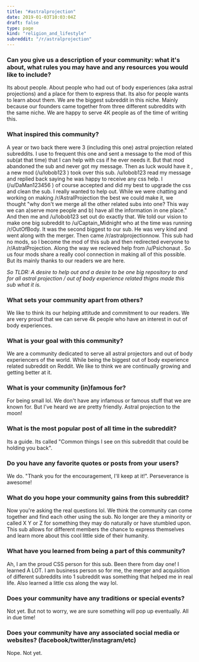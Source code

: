 ```yaml
---
title: "#astralprojection"
date: 2019-01-03T10:03:04Z
draft: false
type: page
kind: "religion_and_lifestyle"
subreddit: "/r/astralprojection"
---
```


### Can you give us a description of your community: what it's about, what rules you may have and any resources you would like to include?

Its about people. About people who had out of body experiences (aka astral projections) and a place for them to express that. Its also for people wants to learn about them. We are the biggest subreddit in this niche. Mainly because our founders came together from three different subreddits with the same niche. We are happy to serve 4K people as of the time of writing this.

### What inspired this community?

A year or two back there were 3 (including this one) astral projection related subreddits. I use to frequent this one and sent a message to the mod of this sub(at that time) that I can help with css if he ever needs it. But that mod abandoned the sub and never got my message. Then as luck would have it , a new mod (/u/lobob123 ) took over this sub. /u/lobob123 read my message and replied back saying he was happy to receive any css help. I (/u/DaMan123456 ) of course accepted and did my best to upgrade the css and clean the sub. I really wanted to help out. While we were chatting and working on making /r/AstralProjection the best we could make it, we thought "why don't we merge all the other related subs into one? This way we can a)serve more people and b) have all the information in one place." And then me and /u/lobob123 set out do exactly that. We told our vision to make one big subreddit to /u/Captain_Midnight who at the time was running /r/OutOfBody. It was the second biggest to our sub. He was very kind and went along with the merger. Then came /r/astralprojectionnow. This sub had no mods, so I become the mod of this sub and then redirected everyone to /r/AstralProjection. Along the way we recieved help from /u/Psichonaut . So us four mods share a really cool connection in making all of this possible. But its mainly thanks to our readers we are here.

*So TLDR: A desire to help out and a desire to be one big repository to and for all astral projection / out of body experience related thigns made this sub what it is.*

### What sets your community apart from others?

We like to think its our helping attitude and commitment to our readers. We are very proud that we can serve 4k people who have an interest in out of body experiences.

### What is your goal with this community?

We are a community dedicated to serve all astral projectors and out of body experiencers of the world. While being the biggest out of body experience related subreddit on Reddit. We like to think we are continually growing and getting better at it.

### What is your community (in)famous for?

For being small lol. We don't have any infamous or famous stuff that we are known for. But I've heard we are pretty friendly. Astral projection to the moon!

### What is the most popular post of all time in the subreddit?

Its a guide. Its called "Common things I see on this subreddit that could be holding you back".

### Do you have any favorite quotes or posts from your users?

We do. "Thank you for the encouragement, I'll keep at it!". Perseverance is awesome!

### What do you hope your community gains from this subreddit?

Now you're asking the real questions lol. We think the community can come together and find each other using the sub. No longer are they a minority or called X Y or Z for something they may do naturally or have stumbled upon. This sub allows for different members the chance to express themselves and learn more about this cool little side of their humanity.

### What have you learned from being a part of this community?

Ah, I am the proud CSS person for this sub. Been there from day one! I learned A LOT. I am business person so for me, the merger and acquisition of different subreddits into 1 subreddit was something that helped me in real life. Also learned a little css along the way lol.

### Does your community have any traditions or special events?

Not yet. But not to worry, we are sure something will pop up eventually. All in due time!

### Does your community have any associated social media or websites? (facebook/twitter/instagram/etc)

Nope. Not yet.
